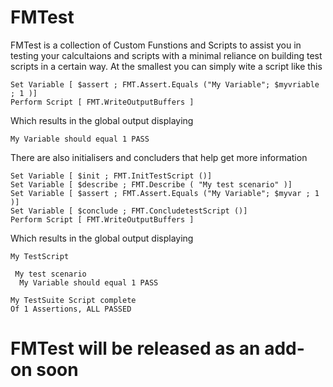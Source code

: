 # FMTest

FMTest is a collection of Custom Funstions and Scripts to assist you in testing your calcultaions and scripts with a minimal reliance on building test scripts in a certain way.
At the smallest you can simply wite a script like this
```
Set Variable [ $assert ; FMT.Assert.Equals ("My Variable"; $myvriable ; 1 )]
Perform Script [ FMT.WriteOutputBuffers ]
```
Which results in the global output displaying
```
My Variable should equal 1 PASS
```

There are also initialisers and concluders that help get more information
```
Set Variable [ $init ; FMT.InitTestScript ()]
Set Variable [ $describe ; FMT.Describe ( "My test scenario" )]
Set Variable [ $assert ; FMT.Assert.Equals ("My Variable"; $myvar ; 1 )]
Set Variable [ $conclude ; FMT.ConcludetestScript ()]
Perform Script [ FMT.WriteOutputBuffers ]
```
Which results in the global output displaying
```
My TestScript

 My test scenario
  My Variable should equal 1 PASS

My TestSuite Script complete
Of 1 Assertions, ALL PASSED
```

# FMTest will be released as an add-on soon
